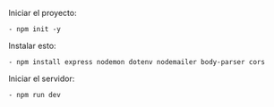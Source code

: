 Iniciar el proyecto: 

    - npm init -y

Instalar esto: 

    - npm install express nodemon dotenv nodemailer body-parser cors


Iniciar el servidor:

    - npm run dev